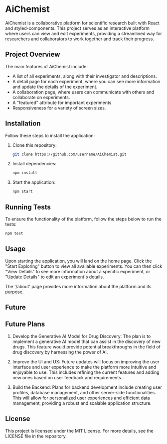 # AiChemist

AiChemist is a collaborative platform for scientific research built with React and styled-components. This project serves as an interactive platform where users can view and edit experiments, providing a streamlined way for researchers and collaborators to work together and track their progress.

## Project Overview

The main features of AiChemist include:

- A list of all experiments, along with their investigator and descriptions.
- A detail page for each experiment, where you can see more information and update the details of the experiment.
- A collaboration page, where users can communicate with others and collaborate on experiments.
- A "featured" attribute for important experiments.
- Responsiveness for a variety of screen sizes.

## Installation

Follow these steps to install the application:

1. Clone this repository:
    ```bash
    git clone https://github.com/username/AiChemist.git
    ```
2. Install dependencies:
    ```bash
    npm install
    ```
3. Start the application:
    ```bash
    npm start
    ```

## Running Tests

To ensure the functionality of the platform, follow the steps below to run the tests:

```bash
npm test
```

## Usage

Upon starting the application, you will land on the home page. Click the "Start Exploring" button to view all available experiments. You can then click "View Details" to see more information about a specific experiment, or "Update Details" to edit an experiment's details.

The '/about' page provides more information about the platform and its purpose.

## Future

## Future Plans

1. Develop the Generative AI Model for Drug Discovery: The plan is to implement a generative AI model that can assist in the discovery of new drugs. This feature would provide potential breakthroughs in the field of drug discovery by harnessing the power of AI.

2. Improve the UI and UX: Future updates will focus on improving the user interface and user experience to make the platform more intuitive and enjoyable to use. This includes refining the current features and adding new ones based on user feedback and requirements.

3. Build the Backend: Plans for backend development include creating user profiles, database management, and other server-side functionalities. This will allow for personalized user experiences and efficient data management, providing a robust and scalable application structure.


## License

This project is licensed under the MIT License. For more details, see the LICENSE file in the repository.

